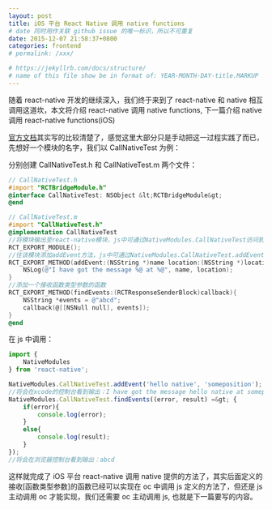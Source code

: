 ```yaml
---
layout: post
title: iOS 平台 React Native 调用 native functions
# date 同时用作关联 github issue 的唯一标识，所以不可重复
date: 2015-12-07 21:58:37+0800
categories: frontend
# permalink: /xxx/

# https://jekyllrb.com/docs/structure/
# name of this file show be in format of: YEAR-MONTH-DAY-title.MARKUP
---
```



随着 react-native 开发的继续深入，我们终于来到了 react-native 和 native 相互调用这道坎，本文将介绍 react-native 调用 native functions, 下一篇介绍 native 调用 react-native functions(iOS)  

[官方文档](https://facebook.github.io/react-native/docs/communication-ios.html#calling-native-functions-from-react-native-native-modules)其实写的比较清楚了，感觉这里大部分只是手动把这一过程实践了而已，先想好一个模块的名字，我们以 CallNativeTest 为例：  

分别创建 CallNativeTest.h 和 CallNativeTest.m 两个文件：  

```objective-c
// CallNativeTest.h
#import "RCTBridgeModule.h"
@interface CallNativeTest: NSObject &lt;RCTBridgeModule&gt;
@end
```

```objective-c
// CallNativeTest.m
#import "CallNativeTest.h"
@implementation CallNativeTest
//将模块输出至react-native模块，js中可通过NativeModules.CallNativeTest访问到
RCT_EXPORT_MODULE();
//往该模块添加addEvent方法，js中可通过NativeModules.CallNativeTest.addEvent访问到
RCT_EXPORT_METHOD(addEvent:(NSString *)name location:(NSString *)location){
    NSLog(@"I have got the message %@ at %@", name, location);
}
//添加一个接收函数类型参数的函数
RCT_EXPORT_METHOD(findEvents:(RCTResponseSenderBlock)callback){
    NSString *events = @"abcd";
    callback(@[[NSNull null], events]);
}
@end
```

在 js 中调用：  

```javascript
import {
    NativeModules
} from 'react-native';

NativeModules.CallNativeTest.addEvent('hello native', 'someposition');
//将会在xcode的控制台看到输出：I have got the message hello native at someposition
NativeModules.CallNativeTest.findEvents((error, result) =&gt; {
    if(error){
        console.log(error);
    }
    else{
        console.log(result);
    }
});
//将会在浏览器控制台看到输出：abcd
```

这样就完成了 iOS 平台 react-native 调用 native 提供的方法了，其实后面定义的接收[函数类型参数]的函数已经可以实现在 oc 中调用 js 定义的方法了，但还是 js 主动调用 oc 才能实现，我们还需要 oc 主动调用 js, 也就是下一篇要写的内容。  

